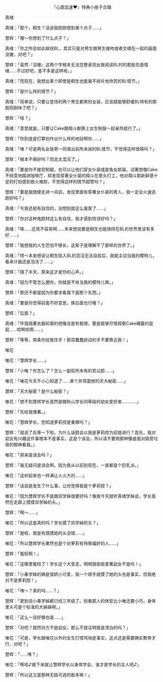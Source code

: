 <p align="center">『心跳加速❤』特典小册子合辑</p>

真绪

真绪：「那个，桐生？话说我刚刚想到某个点子……」

慧辉：「喔～你想到了什么点子？」

真绪：「你之所会如此敌视BL，其实只是对男生跟男生接吻或者交缠在一起的画面没辙，对吧？」

慧辉：「虽然『没辙』这两个字根本无法完整表现出我阅读BL时的那股负面情绪……不过好吧，差不多是这样啦。」

真绪：「而现在，我想出某个即使是桐生也能毫不排斥地欣赏的BL情节。」

慧辉：「是什么样的情节？」

真绪：「简单说，只要让登场的两个男生都男扮女装，应该就能够舒缓BL特有的那股阳刚味了吧？」

慧辉：「啥？」

真绪：「意思就是，只要让Cake跟翔斗都换上女生制服一起亲热就行了。」

慧辉：「你到底是打算创作出什么样的地狱啊你……」

真绪：「咦？可是两名女装男一同谱出前所未闻的BL情节，不觉得这样很萌吗？」

慧辉：「根本不萌好吗？而且太混沌了。」

真绪：「要是你不接受制服，也可以让他们穿女仆装或是兔女郎装。试著想像Cake不经意地踏进咖啡厅，却发现穿著女仆装的翔斗在里头打工，他对翔斗那新鲜感十足的打扮感到欲火难耐，不觉得这样的情节超赞吗？」

慧辉：「要是我随便走进一间店，发现里面有穿著女仆装的男人，我一定会火速逃跑好吗？」

真绪：「亏我还挺有自信的，没想到就这么废案了……」

慧辉：「你对这种鬼题材这么有自信，我才感到惊讶好吗？」

真绪：「唉……还真不容易啊……本来想说要是桐生也能徜徉在BL的世界里该有多好……」

慧辉：「我想我的人生恐怕不够长，这辈子是理解不了那样的世界了。」

真绪：「啧～本来想说让桐生陷入BL的泥沼无法自拔后，就能主动当我的模特儿，看来计画还是泡汤了……」

慧辉：「搞了半天，原来这才是你的心声。」

真绪：「因为不管怎么邀你，你就是不肯当我的模特儿嘛。」

慧辉：「那还不都是因为你要求看我下面那个东西。」

真绪：「要是你觉得前面不好意思，换后面也行喔？」

慧辉：「后面？」

真绪：「毕竟隔著衣服轮廓的想像总是有极限，要是能够尽情观察Cake裸露的屁屁……哈啊哈啊……」

慧辉：「等等，南条你给我住手！那双蠢蠢欲动的手不要靠近我！」

唯花

唯花：「慧辉学长……」

慧辉：「小唯？你怎么了？怎么一副前所未有的苦瓜脸……」

唯花：「唯花今天不小心知道了……某个非常震撼的天大秘密……」

慧辉：「天大秘密？是什么秘密？」

唯花：「想不到慧辉学长竟然是跟秋山学长同等级的幼女爱好者…………」

慧辉：「先给我慢著。」

唯花：「慧辉学长，您知道萝莉控是重罪吗？」

慧辉：「就说了先等一下啦。为什么话题会以我是萝莉控为前提进行？首先，我对幼女有兴趣这件事根本不是事实，这是个误会，所以请不要用那种像是面对路旁垃圾的眼神看我。」

唯花：「原来是误会吗？」

慧辉：「毫无疑问是误会啊。因为我从以前到现在，一直都是个巨乳派。」

唯花：「这听起来也一样满让人火大的……」

慧辉：「话说是发生了什么事，让你觉得我是个萝莉控？」

唯花：「因为慧辉学长不是跟凤学姊很要好吗？像我今天就听真绪学姊说，学长竟然在走廊上摸摸凤学姊的头。」

慧辉：「啊～……」

唯花：「所以这是真的吗？学长摸了凤学姊的头？」

慧辉：「是啦，我是有摸摸她的头没错……」

唯花：「所以慧辉学长果然也是个对萝莉有特殊偏好的人……」

慧辉：「冤枉啊！」

唯花：「这哪里冤枉了！学长这个大变态，明明就偷偷爱著幼女不是吗！」

慧辉：「小春学姊的确是很娇小可爱，我一个顺手就摸了她的头也是事实，但我绝对不是萝莉控！」

唯花：「咦～？真的吗……？」

慧辉：「更别说小春学姊都已经三年级了。别看那人的体型比小唯还要小巧，身体里头可是个标准的大姊姊啊。」

唯花：「这么一说好像也是……」

慧辉：「对吧？既然对方不是幼女，那么不就证明我是清白的吗？」

唯花：「可是，学长跟唯花以外的女生打情骂俏是事实，这点还是需要确实教育才行，对吧？」

慧辉：「……咦？」

唯花：「啊哈♪接下来就让慧辉学长以身体学会，谁才是学长的主人吧♪」

慧辉：「所以这又是那种无路可逃的剧本嘛！」

